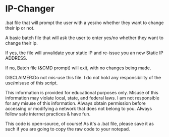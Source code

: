 # IP-Changer
.bat file that will prompt the user with a yes/no whether they want to change their ip or not.

A basic batch file that will ask the user to enter yes/no whether they want to change their ip.

If yes, the file will unvalidate your static IP and re-issue you an new Static IP ADDRESS.

If no, Batch file (&CMD prompt) will exit, with no changes being made.



DISCLAIMER:Do not mis-use this file. I do not hold any responsibility of the use/misuse of this script.

This information is provided for educational purposes only. Misuse of this information may violate local, state, and federal laws. I am not responsible for any misuse of this information. Always obtain permission before accessing or modifying a network that does not belong to you. Always follow safe internet practices & have fun.

This code is open-source, of course! As it's a .bat file, please save it as such if you are going to copy the raw code to your notepad.
